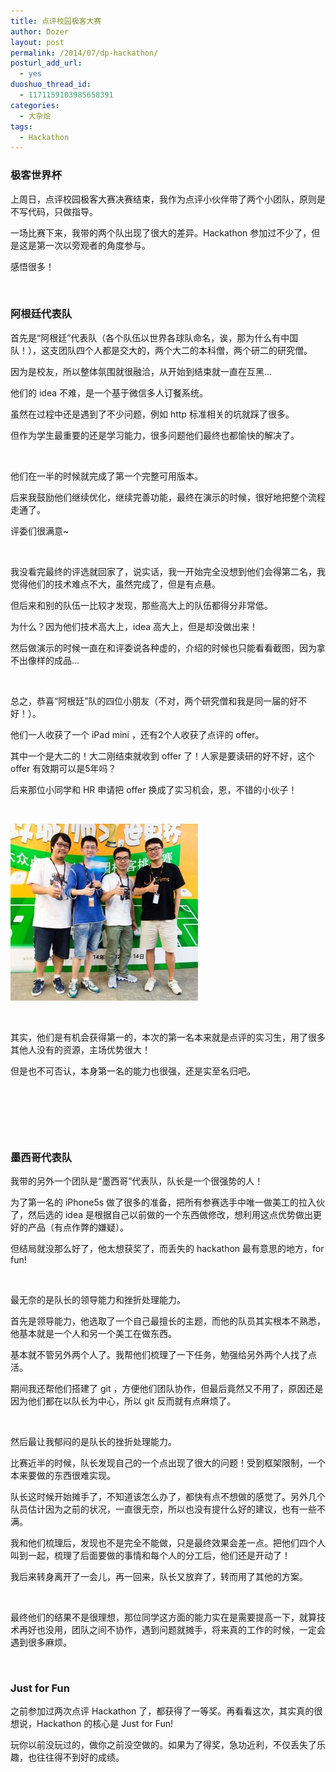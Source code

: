 ```yaml
---
title: 点评校园极客大赛
author: Dozer
layout: post
permalink: /2014/07/dp-hackathon/
posturl_add_url:
  - yes
duoshuo_thread_id:
  - 1171159103985658391
categories:
  - 大杂烩
tags:
  - Hackathon
---
```


### <span id="i">极客世界杯</span>

上周日，点评校园极客大赛决赛结束，我作为点评小伙伴带了两个小团队，原则是不写代码，只做指导。

一场比赛下来，我带的两个队出现了很大的差异。Hackathon 参加过不少了，但是这是第一次以旁观者的角度参与。

感悟很多！

<!--more-->

&nbsp;

### <span id="i-2">阿根廷代表队</span>

首先是“阿根廷”代表队（各个队伍以世界各球队命名，诶，那为什么有中国队！），这支团队四个人都是交大的，两个大二的本科僧，两个研二的研究僧。

因为是校友，所以整体氛围就很融洽，从开始到结束就一直在互黑…

他们的 idea 不难，是一个基于微信多人订餐系统。

虽然在过程中还是遇到了不少问题，例如 http 标准相关的坑就踩了很多。

但作为学生最重要的还是学习能力，很多问题他们最终也都愉快的解决了。

&nbsp;

他们在一半的时候就完成了第一个完整可用版本。

后来我鼓励他们继续优化，继续完善功能，最终在演示的时候，很好地把整个流程走通了。

评委们很满意~

&nbsp;

我没看完最终的评选就回家了，说实话，我一开始完全没想到他们会得第二名，我觉得他们的技术难点不大，虽然完成了，但是有点悬。

但后来和别的队伍一比较才发现，那些高大上的队伍都得分非常低。

为什么？因为他们技术高大上，idea 高大上，但是却没做出来！

然后做演示的时候一直在和评委说各种虚的，介绍的时候也只能看看截图，因为拿不出像样的成品…

&nbsp;

总之，恭喜“阿根廷”队的四位小朋友（不对，两个研究僧和我是同一届的好不好！）。

他们一人收获了一个 iPad mini ，还有2个人收获了点评的 offer。

其中一个是大二的！大二刚结束就收到 offer 了！人家是要读研的好不好，这个 offer 有效期可以是5年吗？

后来那位小同学和 HR 申请把 offer 换成了实习机会，恩，不错的小伙子！

&nbsp;

[<img class="alignnone size-medium wp-image-1526" src="/uploads/2014/07/dp-hackathon-300x283.jpg" alt="dp-hackathon" width="300" height="283" />][1]

&nbsp;

其实，他们是有机会获得第一的，本次的第一名本来就是点评的实习生，用了很多其他人没有的资源，主场优势很大！

但是也不可否认，本身第一名的能力也很强，还是实至名归吧。

&nbsp;

&nbsp;

&nbsp;

### <span id="i-3">墨西哥代表队</span>

我带的另外一个团队是“墨西哥”代表队，队长是一个很强势的人！

为了第一名的 iPhone5s 做了很多的准备，把所有参赛选手中唯一做美工的拉入伙了，然后选的 idea 是根据自己以前做的一个东西做修改，想利用这点优势做出更好的产品（有点作弊的嫌疑）。

但结局就没那么好了，他太想获奖了，而丢失的 hackathon 最有意思的地方，for fun!

&nbsp;

最无奈的是队长的领导能力和挫折处理能力。

首先是领导能力，他选取了一个自己最擅长的主题，而他的队员其实根本不熟悉，他基本就是一个人和另一个美工在做东西。

基本就不管另外两个人了。我帮他们梳理了一下任务，勉强给另外两个人找了点活。

期间我还帮他们搭建了 git ，方便他们团队协作，但最后竟然又不用了，原因还是因为他们都在以队长为中心，所以 git 反而就有点麻烦了。

&nbsp;

然后最让我郁闷的是队长的挫折处理能力。

比赛近半的时候，队长发现自己的一个点出现了很大的问题！受到框架限制，一个本来要做的东西很难实现。

队长这时候开始摊手了，不知道该怎么办了，都快有点不想做的感觉了。另外几个队员估计因为之前的状况，一直很无奈，所以也没有提什么好的建议，也有一些不满。

我和他们梳理后，发现也不是完全不能做，只是最终效果会差一点。把他们四个人叫到一起，梳理了后面要做的事情和每个人的分工后，他们还是开动了！

我后来转身离开了一会儿，再一回来，队长又放弃了，转而用了其他的方案。

&nbsp;

最终他们的结果不是很理想，那位同学这方面的能力实在是需要提高一下，就算技术再好也没用，团队之间不协作，遇到问题就摊手，将来真的工作的时候，一定会遇到很多麻烦。

&nbsp;

### <span id="Just_for_Fun">Just for Fun</span>

之前参加过两次点评 Hackathon 了，都获得了一等奖。再看看这次，其实真的很想说，Hackathon 的核心是 Just for Fun!

玩你以前没玩过的，做你之前没空做的。如果为了得奖，急功近利，不仅丢失了乐趣，也往往得不到好的成绩。

 [1]: /uploads/2014/07/dp-hackathon.jpg
